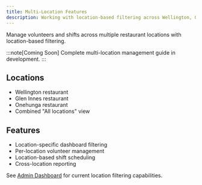 ```yaml
---
title: Multi-Location Features
description: Working with location-based filtering across Wellington, Glen Innes, and Onehunga
---
```


Manage volunteers and shifts across multiple restaurant locations with location-based filtering.

:::note[Coming Soon]
Complete multi-location management guide in development.
:::

## Locations

- Wellington restaurant
- Glen Innes restaurant  
- Onehunga restaurant
- Combined "All locations" view

## Features

- Location-specific dashboard filtering
- Per-location volunteer management
- Location-based shift scheduling
- Cross-location reporting

See [Admin Dashboard](/overview/admin-dashboard/) for current location filtering capabilities.
